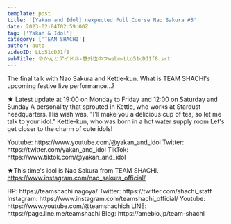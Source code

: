 ```yaml
---
template: post
title: '[Yakan and Idol] nexpected Full Course Nao Sakura #5'
date: 2023-02-04T02:59:00Z
tag: ['Yakan & Idol']
category: ['TEAM SHACHI']
author: auto 
videoID: LLo51cDJ1f8
subTitle: やかんとアイドル-意外性のフwebm-LLo51cDJ1f8.srt
---
```

The final talk with Nao Sakura and Kettle-kun.
What is TEAM SHACHI's upcoming festive live performance...?

★ Latest update at 19:00 on Monday to Friday and 12:00 on Saturday and Sunday
A personality that sprouted in Kettle, who works at Stardust headquarters.
His wish was, "I'll make you a delicious cup of tea, so let me talk to your idol."
Kettle-kun, who was born in a hot water supply room
Let's get closer to the charm of cute idols!

<Kettle and Idol>
Youtube: https://www.youtube.com/@yakan_and_idol
Twitter: https://twitter.com/yakan_and_idol
TikTok: https://www.tiktok.com/@yakan_and_idol

★This time's idol is Nao Sakura from TEAM SHACHI.
<Sakura Nao>
https://www.instagram.com/nao_sakura_official/

<TEAM SHACHI>
HP: https://teamshachi.nagoya/
Twitter: https://twitter.com/shachi_staff
Instagram: https://www.instagram.com/teamshachi_official/
Youtube: https://www.youtube.com/@teamshachich
LINE: https://page.line.me/teamshachi
Blog: https://ameblo.jp/team-shachi
